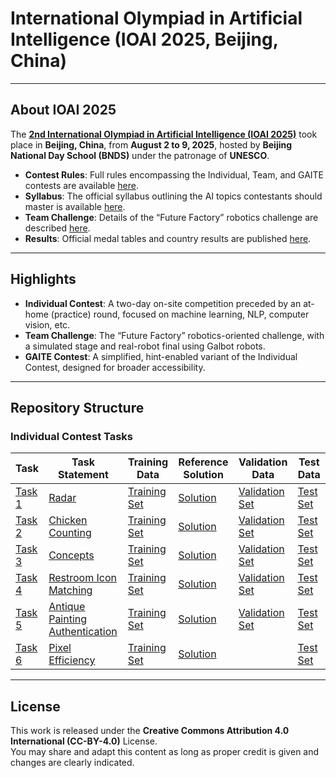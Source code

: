 # International Olympiad in Artificial Intelligence (IOAI 2025, Beijing, China)

---

## About IOAI 2025

The [**2nd International Olympiad in Artificial Intelligence (IOAI 2025)**](https://ioai-official.org/china-2025/) took place in **Beijing, China**, from **August 2 to 9, 2025**, hosted by **Beijing National Day School (BNDS)** under the patronage of **UNESCO**.

- **Contest Rules**: Full rules encompassing the Individual, Team, and GAITE contests are available [here](https://ioai-official.org/china-2025/2025-contest-rules/).  
- **Syllabus**: The official syllabus outlining the AI topics contestants should master is available [here](https://ioai-official.org/china-2025/syllabus-2025/).  
- **Team Challenge**: Details of the “Future Factory” robotics challenge are described [here](https://ioai-official.org/team-challenge/).  
- **Results**: Official medal tables and country results are published [here](https://ioai-official.org/china-2025/results-2025/).  

---

## Highlights

- **Individual Contest**: A two-day on-site competition preceded by an at-home (practice) round, focused on machine learning, NLP, computer vision, etc.  
- **Team Challenge**: The “Future Factory” robotics-oriented challenge, with a simulated stage and real-robot final using Galbot robots.  
- **GAITE Contest**: A simplified, hint-enabled variant of the Individual Contest, designed for broader accessibility.  

---

## Repository Structure

### Individual Contest Tasks

| Task | Task Statement | Training Data | Reference Solution | Validation Data | Test Data |
|------|---------------------------------|---------------|--------------------|-----------------|-----------|
| [Task 1](Individual-Contest/Radar) | [Radar](Individual-Contest/Radar/Radar.ipynb) | [Training Set](https://github.com/IOAI-official/IOAI-2025/tree/main/Individual-Contest/Radar/training_set) | [Solution](https://github.com/IOAI-official/IOAI-2025/blob/main/Individual-Contest/Radar/Solution/Radar_Solution.ipynb) | [Validation Set](https://github.com/IOAI-official/IOAI-2025/tree/main/Individual-Contest/Radar/Solution/validation_set) | [Test Set](https://github.com/IOAI-official/IOAI-2025/tree/main/Individual-Contest/Radar/Solution/test_set) |
| [Task 2](Individual-Contest/Chicken_Counting)| [Chicken Counting](Individual-Contest/Chicken_Counting/Chicken_Counting.ipynb) | [Training Set](https://github.com/IOAI-official/IOAI-2025/tree/main/Individual-Contest/Chicken_Counting/training_set) | [Solution](https://github.com/IOAI-official/IOAI-2025/blob/main/Individual-Contest/Chicken_Counting/Solution/Chicken_Counting_Solution.ipynb) | [Validation Set](https://github.com/IOAI-official/IOAI-2025/tree/main/Individual-Contest/Chicken_Counting/Solution/validation_set) | [Test Set](https://github.com/IOAI-official/IOAI-2025/tree/main/Individual-Contest/Chicken_Counting/Solution/test_set) |
| [Task 3](Individual-Contest/Concepts)| [Concepts](Individual-Contest/Concepts/Concepts.ipynb) | [Training Set](https://github.com/IOAI-official/IOAI-2025/tree/main/Individual-Contest/Concepts/training_set) | [Solution](https://github.com/IOAI-official/IOAI-2025/blob/main/Individual-Contest/Concepts/Solution/Concepts_Solution.ipynb) | [Validation Set](https://github.com/IOAI-official/IOAI-2025/tree/main/Individual-Contest/Concepts/Solution/validation_set) | [Test Set](https://github.com/IOAI-official/IOAI-2025/tree/main/Individual-Contest/Concepts/Solution/test_set) |
| [Task 4](Individual-Contest/Restroom)| [Restroom Icon Matching](Individual-Contest/Restroom/Restroom.ipynb) | [Training Set](https://github.com/IOAI-official/IOAI-2025/tree/main/Individual-Contest/Restroom/training_set) | [Solution](https://github.com/IOAI-official/IOAI-2025/blob/main/Individual-Contest/Restroom/Solution/Restroom_Solution.ipynb) | [Validation Set](https://github.com/IOAI-official/IOAI-2025/tree/main/Individual-Contest/Restroom/Solution/validation_set) | [Test Set](https://github.com/IOAI-official/IOAI-2025/tree/main/Individual-Contest/Restroom/Solution/test_set) |
| [Task 5](Individual-Contest/Antique)| [Antique Painting Authentication](Individual-Contest/Antique/Antique.ipynb) | [Training Set](https://github.com/IOAI-official/IOAI-2025/tree/main/Individual-Contest/Antique/training_set) | [Solution](https://github.com/IOAI-official/IOAI-2025/blob/main/Individual-Contest/Antique/Solution/Antique_Solution.ipynb) | [Validation Set](https://github.com/IOAI-official/IOAI-2025/tree/main/Individual-Contest/Antique/Solution/validation_set) | [Test Set](https://github.com/IOAI-official/IOAI-2025/tree/main/Individual-Contest/Antique/Solution/test_set) |
| [Task 6](Individual-Contest/Pixel)| [Pixel Efficiency](Individual-Contest/Pixel/Pixel.ipynb) | [Training Set](https://github.com/IOAI-official/IOAI-2025/tree/main/Individual-Contest/Pixel/training_set) | [Solution](https://github.com/IOAI-official/IOAI-2025/blob/main/Individual-Contest/Pixel/Solution/Pixel_Solution.ipynb) |  | [Test Set](https://github.com/IOAI-official/IOAI-2025/tree/main/Individual-Contest/Pixel/Solution/test_set) |
---

## License

This work is released under the **Creative Commons Attribution 4.0 International (CC-BY-4.0)** License.  
You may share and adapt this content as long as proper credit is given and changes are clearly indicated.

